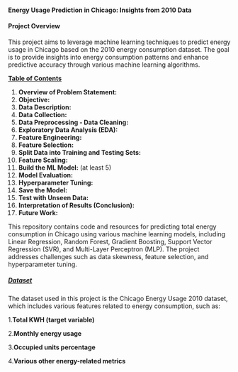 #### Energy Usage Prediction in Chicago: Insights from 2010 Data
#### Project Overview
This project aims to leverage machine learning techniques to predict energy usage in Chicago based on the 2010 energy consumption dataset. The goal is to provide insights into energy consumption patterns and enhance predictive accuracy through various machine learning algorithms.

<u><b>Table of Contents</b></u>
1. **Overview of Problem Statement:**
2. **Objective:**
3. **Data Description:**
4. **Data Collection:**
5. **Data Preprocessing - Data Cleaning:**
6. **Exploratory Data Analysis (EDA):**
7. **Feature Engineering:**
8. **Feature Selection:**
9. **Split Data into Training and Testing Sets:**
10. **Feature Scaling:**
11. **Build the ML Model:** (at least 5)
12. **Model Evaluation:**
13. **Hyperparameter Tuning:**
14. **Save the Model:**
15. **Test with Unseen Data:**
16. **Interpretation of Results (Conclusion):**
17. **Future Work:**


This repository contains code and resources for predicting total energy consumption in Chicago using various machine learning models, including Linear Regression, Random Forest, Gradient Boosting, Support Vector Regression (SVR), and Multi-Layer Perceptron (MLP). The project addresses challenges such as data skewness, feature selection, and hyperparameter tuning.

##### <U>Dataset</U>
The dataset used in this project is the Chicago Energy Usage 2010 dataset, which includes various features related to energy consumption, such as:

1.**Total KWH (target variable)**

2.**Monthly energy usage**

3.**Occupied units percentage**

4.**Various other energy-related metrics**
